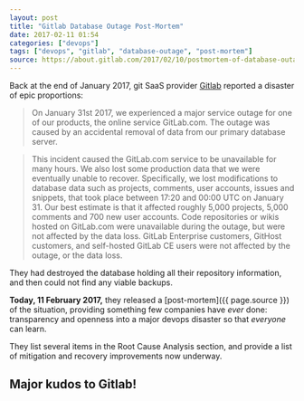 ```yaml
---
layout: post
title: "Gitlab Database Outage Post-Mortem"
date: 2017-02-11 01:54
categories: ["devops"]
tags: ["devops", "gitlab", "database-outage", "post-mortem"]
source: https://about.gitlab.com/2017/02/10/postmortem-of-database-outage-of-january-31/
---
```


Back at the end of January 2017, git SaaS
provider [Gitlab](https://gitlab.com) reported a disaster of epic
proportions:

> On January 31st 2017, we experienced a major service outage for one of our products, the online service GitLab.com. The outage was caused by an accidental removal of data from our primary database server.

> This incident caused the GitLab.com service to be unavailable for many hours. We also lost some production data that we were eventually unable to recover. Specifically, we lost modifications to database data such as projects, comments, user accounts, issues and snippets, that took place between 17:20 and 00:00 UTC on January 31. Our best estimate is that it affected roughly 5,000 projects, 5,000 comments and 700 new user accounts. Code repositories or wikis hosted on GitLab.com were unavailable during the outage, but were not affected by the data loss. GitLab Enterprise customers, GitHost customers, and self-hosted GitLab CE users were not affected by the outage, or the data loss.

They had destroyed the database holding all their repository
information, and then could not find any viable backups.

**Today, 11 February 2017,** they released
a [post-mortem]({{ page.source }}) of the situation,
providing something few companies have *ever* done: transparency and
openness into a major devops disaster so that *everyone* can learn.

They list several items in the Root Cause Analysis section, and
provide a list of mitigation and recovery improvements now underway.



## Major kudos to Gitlab!
